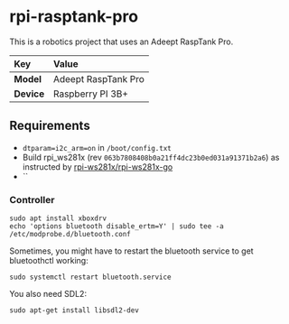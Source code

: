 # rpi-rasptank-pro

This is a robotics project that uses an Adeept RaspTank Pro.

| Key        | Value |
|:---------- |:----- |
| **Model**  | Adeept RaspTank Pro
| **Device** | Raspberry PI 3B+


## Requirements

- `dtparam=i2c_arm=on` in `/boot/config.txt`
- Build rpi_ws281x (rev `063b7808408b0a21ff4dc23b0ed031a91371b2a6`) as instructed by [rpi-ws281x/rpi-ws281x-go](https://github.com/rpi-ws281x/rpi-ws281x-go)
- ``


### Controller

```
sudo apt install xboxdrv
echo 'options bluetooth disable_ertm=Y' | sudo tee -a /etc/modprobe.d/bluetooth.conf
```

Sometimes, you might have to restart the bluetooth service to get bluetoothctl working:
```
sudo systemctl restart bluetooth.service
```

You also need SDL2:
```
sudo apt-get install libsdl2-dev
```